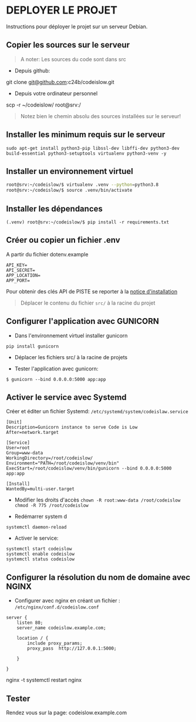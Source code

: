 # DEPLOYER LE PROJET

Instructions pour déployer le projet sur un serveur Debian. 

## Copier les sources sur le serveur

> A noter: Les sources du code sont dans src

- Depuis github:

git clone git@github.com:c24b/codeislow.git

- Depuis votre ordinateur personnel

scp -r ~/codeislow/ root@srv:/

> Notez bien le chemin absolu des sources installées sur le serveur!

## Installer les minimum requis sur le serveur

`sudo apt-get install python3-pip libssl-dev libffi-dev python3-dev build-essential python3-setuptools virtualenv python3-venv -y`

## Installer un environnement virtuel

```bash
root@srv:~/codeislow/$ virtualenv .venv --python=python3.8
root@srv:~/codeislow/$ source .venv/bin/activate
```

## Installer les dépendances

```
(.venv) root@srv:~/codeislow/$ pip install -r requirements.txt
```

## Créer ou copier un fichier .env
A partir du fichier dotenv.example

```
API_KEY=
API_SECRET=
APP_LOCATION=
APP_PORT=
```

Pour obtenir des clés API de PISTE se reporter à la [notice d'installation](INSTALL.md#enregistrer-son-application-sur-piste)

> Déplacer le contenu du fichier `src/` à la racine du projet

## Configurer l'application avec GUNICORN

- Dans l'environnement virtuel installer gunicorn

`pip install gunicorn`

- Déplacer les fichiers src/ à la racine de projets

- Tester l'application avec gunicorn:

`$ gunicorn --bind 0.0.0.0:5000 app:app`

## Activer le service avec Systemd

Créer et éditer un  fichier Systemd: `/etc/systemd/system/codeislaw.service`

```
[Unit]
Description=Gunicorn instance to serve Code is Low
After=network.target

[Service]
User=root
Group=www-data
WorkingDirectory=/root/codeislow/
Environment="PATH=/root/codeislow/venv/bin"
ExecStart=/root/codeislow/venv/bin/gunicorn --bind 0.0.0.0:5000 app:app

[Install]
WantedBy=multi-user.target
```

- Modifier les droits d'accès
`chown -R root:www-data /root/codeislow`
`chmod -R 775 /root/codeislow`

- Redémarrer system d
  
`systemctl daemon-reload`

- Activer le service:

```
systemctl start codeislow
systemctl enable codeislow
systemctl status codeislow
```

## Configurer la résolution du nom de domaine avec NGINX

- Configurer avec nginx en créant un fichier : 
`/etc/nginx/conf.d/codeislow.conf`

```
server {
    listen 80;
    server_name codeislow.example.com;

    location / {
        include proxy_params;
        proxy_pass  http://127.0.0.1:5000;

    }

}
```

nginx -t
systemctl restart nginx


## Tester

Rendez vous sur la page: codeislow.example.com

